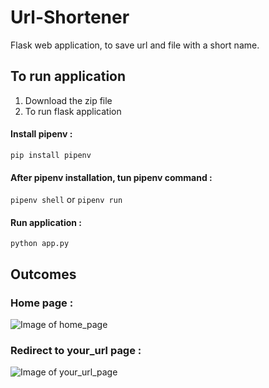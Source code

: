 # Url-Shortener
Flask web application, to save url and file with a short name.

## To run application
1. Download the zip file
2. To run flask application
  #### Install pipenv :
  ``` pip install pipenv ```
  #### After pipenv installation, tun pipenv command :
  ``` pipenv shell ``` or ``` pipenv run ```
  #### Run application :
  ``` python app.py ```

## Outcomes
### Home page :
![Image of home_page](https://github.com/God-Hand/Url-Shortener/blob/master/outcome/home_page.PNG)

### Redirect to your_url page :
![Image of your_url_page](https://github.com/God-Hand/Url-Shortener/blob/master/outcome/your_url.PNG)
